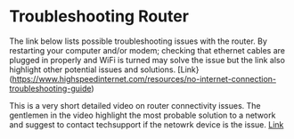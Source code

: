 # Troubleshooting Router

The link below lists possible troubleshooting issues with the router. By restarting your computer and/or modem; checking that ethernet cables are plugged in properly and WiFi is turned may solve the issue but the link also highlight other potential issues and solutions. [Link}(https://www.highspeedinternet.com/resources/no-internet-connection-troubleshooting-guide)

This is a very short detailed video on router connectivity issues. The gentlemen in the video highlight the most probable solution to a network and suggest to contact techsupport if the netowrk device is the issue. [Link](https://www.youtube.com/watch?app=desktop&v=iybOSDBS3hU)
